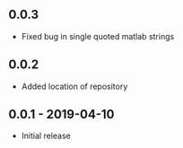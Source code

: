 ## 0.0.3

- Fixed bug in single quoted matlab strings

## 0.0.2

- Added location of repository

## 0.0.1 - 2019-04-10

- Initial release
